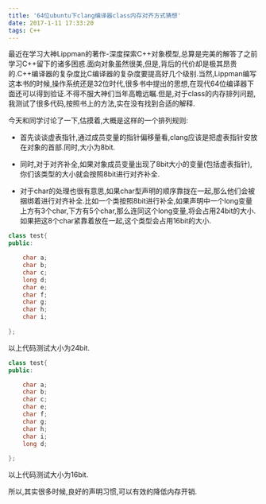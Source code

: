 ```yaml
---
title: '64位ubuntu下clang编译器class内存对齐方式猜想'
date: 2017-1-11 17:33:20
tags: C++
---
```


最近在学习大神Lippman的著作-深度探索C++对象模型,总算是完美的解答了之前学习C++留下的诸多困惑.面向对象虽然很美,但是,背后的代价却是极其昂贵的.C++编译器的复杂度比C编译器的复杂度要提高好几个级别.当然,Lippman编写这本书的时候,操作系统还是32位时代,很多书中提出的思想,在现代64位编译器下面还可以得到验证.不得不服大神们当年高瞻远瞩.但是,对于class的内存排列问题,我测试了很多代码,按照书上的方法,实在没有找到合适的解释.
<!--more-->
今天和同学讨论了一下,估摸着,大概是这样的一个排列规则:

* 首先谈谈虚表指针,通过成员变量的指针偏移量看,clang应该是把虚表指针安放在对象的首部.同时,大小为8bit.

* 同时,对于对齐补全,如果对象成员变量出现了8bit大小的变量(包括虚表指针),你们该类型的大小就会按照8bit进行对齐补全.
 
* 对于char的处理也很有意思,如果char型声明的顺序靠拢在一起,那么他们会被捆绑着进行对齐补全.比如一个类按照8bit进行补全,如果声明中一个long变量上方有3个char,下方有5个char,那么连同这个long变量,将会占用24bit的大小.如果把这8个char紧靠着放在一起,这个类型会占用16bit的大小.
 
```cpp
class test{
public:

    char a;
    char b;
    char c;
    long d;
    char e;
    char f;
    char g;
    char h;
    char i;
    
};

```
 以上代码测试大小为24bit.
  
```cpp
class test{
public:

    char a;
    char b;
    char c;
    char e;
    char f;
    char g;
    char h;
    char i;
    long d;
    
};

```
 以上代码测试大小为16bit.
 
 所以,其实很多时候,良好的声明习惯,可以有效的降低内存开销.
 
 
